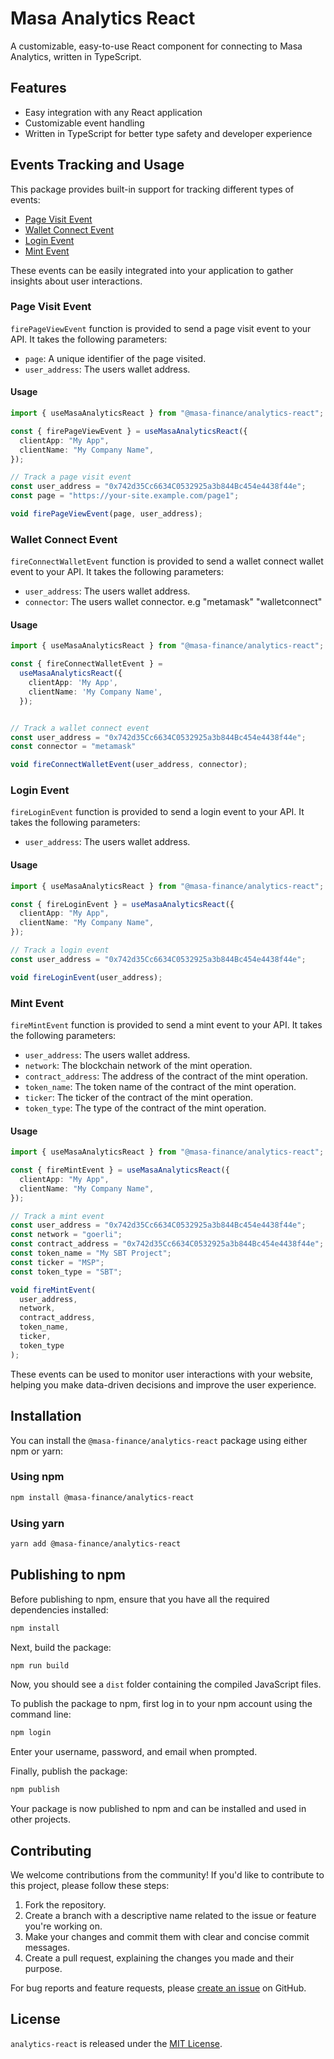 # Masa Analytics React

A customizable, easy-to-use React component for connecting to Masa Analytics, written in TypeScript.

## Features

- Easy integration with any React application
- Customizable event handling
- Written in TypeScript for better type safety and developer experience

## Events Tracking and Usage

This package provides built-in support for tracking different types of events:

- [Page Visit Event](#page-visit-event)
- [Wallet Connect Event](#wallet-connect-event)
- [Login Event](#login-event)
- [Mint Event](#mint-event)

These events can be easily integrated into your application to gather insights about user interactions.

### Page Visit Event

`firePageViewEvent` function is provided to send a page visit event to your API. It takes the following parameters:

- `page`: A unique identifier of the page visited.
- `user_address`: The users wallet address.

#### Usage

```typescript
import { useMasaAnalyticsReact } from "@masa-finance/analytics-react";

const { firePageViewEvent } = useMasaAnalyticsReact({
  clientApp: "My App",
  clientName: "My Company Name",
});

// Track a page visit event
const user_address = "0x742d35Cc6634C0532925a3b844Bc454e4438f44e";
const page = "https://your-site.example.com/page1";

void firePageViewEvent(page, user_address);
```

### Wallet Connect Event

`fireConnectWalletEvent` function is provided to send a wallet connect wallet event to your API. It takes the following parameters:

- `user_address`: The users wallet address.
- `connector`: The users wallet connector. e.g "metamask" "walletconnect"

#### Usage

```typescript
import { useMasaAnalyticsReact } from "@masa-finance/analytics-react";

const { fireConnectWalletEvent } =
  useMasaAnalyticsReact({
    clientApp: 'My App',
    clientName: 'My Company Name',
  });


// Track a wallet connect event
const user_address = "0x742d35Cc6634C0532925a3b844Bc454e4438f44e";
const connector = "metamask"

void fireConnectWalletEvent(user_address, connector);
```

### Login Event

`fireLoginEvent` function is provided to send a login event to your API. It takes the following parameters:

- `user_address`: The users wallet address.

#### Usage

```typescript
import { useMasaAnalyticsReact } from "@masa-finance/analytics-react";

const { fireLoginEvent } = useMasaAnalyticsReact({
  clientApp: "My App",
  clientName: "My Company Name",
});

// Track a login event
const user_address = "0x742d35Cc6634C0532925a3b844Bc454e4438f44e";

void fireLoginEvent(user_address);
```



### Mint Event

`fireMintEvent` function is provided to send a mint event to your API. It takes the following parameters:

- `user_address`: The users wallet address.
- `network`: The blockchain network of the mint operation.
- `contract_address`: The address of the contract of the mint operation.
- `token_name`: The token name of the contract of the mint operation.
- `ticker`: The ticker of the contract of the mint operation.
- `token_type`: The type of the contract of the mint operation.

#### Usage

```typescript
import { useMasaAnalyticsReact } from "@masa-finance/analytics-react";

const { fireMintEvent } = useMasaAnalyticsReact({
  clientApp: "My App",
  clientName: "My Company Name",
});

// Track a mint event
const user_address = "0x742d35Cc6634C0532925a3b844Bc454e4438f44e";
const network = "goerli";
const contract_address = "0x742d35Cc6634C0532925a3b844Bc454e4438f44e";
const token_name = "My SBT Project";
const ticker = "MSP";
const token_type = "SBT";

void fireMintEvent(
  user_address,
  network,
  contract_address,
  token_name,
  ticker,
  token_type
);
```

These events can be used to monitor user interactions with your website, helping you make data-driven decisions and improve the user experience.

## Installation

You can install the `@masa-finance/analytics-react` package using either npm or yarn:

### Using npm

```bash
npm install @masa-finance/analytics-react
```

### Using yarn

```bash
yarn add @masa-finance/analytics-react
```

## Publishing to npm

Before publishing to npm, ensure that you have all the required dependencies installed:

```bash
npm install
```

Next, build the package:

```bash
npm run build
```

Now, you should see a `dist` folder containing the compiled JavaScript files.

To publish the package to npm, first log in to your npm account using the command line:

```bash
npm login
```

Enter your username, password, and email when prompted.

Finally, publish the package:

```bash
npm publish
```

Your package is now published to npm and can be installed and used in other projects.

## Contributing

We welcome contributions from the community! If you'd like to contribute to this project, please follow these steps:

1. Fork the repository.
2. Create a branch with a descriptive name related to the issue or feature you're working on.
3. Make your changes and commit them with clear and concise commit messages.
4. Create a pull request, explaining the changes you made and their purpose.

For bug reports and feature requests, please [create an issue](https://github.com/masa-finance/analytics-react/issues) on GitHub.

## License

`analytics-react` is released under the [MIT License](LICENSE).
